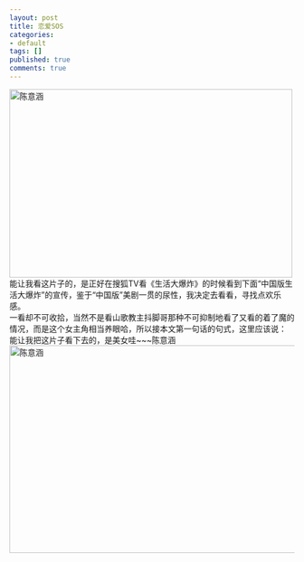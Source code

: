 ```yaml
---
layout: post
title: 恋爱SOS
categories:
- default
tags: []
published: true
comments: true
---
```

<p><img alt="陈意涵" src="http://farm6.static.flickr.com/5268/5601076978_a5b01d4f41.jpg" title="陈意涵" class="alignnone" width="500" height="333" />能让我看这片子的，是正好在搜狐TV看《生活大爆炸》的时候看到下面“中国版生活大爆炸”的宣传，鉴于“中国版”美剧一贯的尿性，我决定去看看，寻找点欢乐感。<br />
一看却不可收拾，当然不是看山歌教主抖脚哥那种不可抑制地看了又看的着了魔的情况，而是这个女主角相当养眼哈，所以接本文第一句话的句式，这里应该说：<br />
能让我把这片子看下去的，是美女哇~~~陈意涵<img alt="陈意涵" src="http://farm6.static.flickr.com/5109/5601077080_23400f867c_z.jpg" title="陈意涵" class="alignnone" width="550" height="367" /></p>
